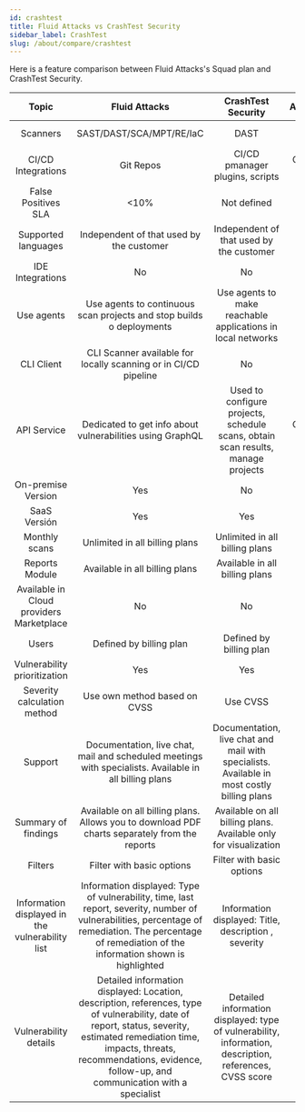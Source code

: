 ```yaml
---
id: crashtest
title: Fluid Attacks vs CrashTest Security
sidebar_label: CrashTest
slug: /about/compare/crashtest
---
```


Here is a feature comparison
between Fluid Attacks's Squad plan and CrashTest Security.

|                    **Topic**                    |                                                                                                                  **Fluid Attacks**                                                                                                                  |                                          **CrashTest Security**                                         |    **Advantage**   |
|:-----------------------------------------------:|:---------------------------------------------------------------------------------------------------------------------------------------------------------------------------------------------------------------------------------------------------:|:-------------------------------------------------------------------------------------------------------:|:------------------:|
| Scanners                                        | SAST/DAST/SCA/MPT/RE/IaC                                                                                                                                                                                                                            | DAST                                                                                                    | Fluid Attacks      |
| CI/CD Integrations                              | Git Repos                                                                                                                                                                                                                                           | CI/CD pmanager plugins, scripts                                                                         | CrashTest Security |
| False Positives SLA                             |                                                                                                                                                                                                                                                <10% | Not defined                                                                                             | Fluid Attacks      |
| Supported languages                             | Independent of that used by the customer                                                                                                                                                                                                            | Independent of that used by the customer                                                                | Similar            |
| IDE Integrations                                | No                                                                                                                                                                                                                                                  | No                                                                                                      | Similar            |
| Use agents                                      | Use agents to continuous scan projects and stop builds o deployments                                                                                                                                                                                | Use agents to make reachable applications in local networks                                             | Fluid Attacks      |
| CLI Client                                      | CLI Scanner available for locally scanning or in CI/CD pipeline                                                                                                                                                                                     | No                                                                                                      | Fluid Attacks      |
| API Service                                     | Dedicated to get info about vulnerabilities using GraphQL                                                                                                                                                                                           | Used to configure projects, schedule scans, obtain scan results, manage projects                        | CrashTest Security |
| On-premise Version                              | Yes                                                                                                                                                                                                                                                 | No                                                                                                      | Fluid Attacks      |
| SaaS Versión                                    | Yes                                                                                                                                                                                                                                                 | Yes                                                                                                     | Similar            |
| Monthly scans                                   | Unlimited in all billing plans                                                                                                                                                                                                                      | Unlimited in all billing plans                                                                          | Similar            |
| Reports Module                                  | Available in all billing plans                                                                                                                                                                                                                      | Available in all billing plans                                                                          | Similar            |
| Available in Cloud providers Marketplace        | No                                                                                                                                                                                                                                                  | No                                                                                                      | Similar            |
| Users                                           | Defined by billing plan                                                                                                                                                                                                                             | Defined by billing plan                                                                                 | Similar            |
| Vulnerability prioritization                      | Yes                                                                                                                                                                                                                                                 | Yes                                                                                                     | Similar            |
| Severity calculation method                     | Use own method based on CVSS                                                                                                                                                                                                                        | Use CVSS                                                                                                | Fluid Attacks      |
| Support                                         | Documentation, live chat, mail and scheduled meetings with specialists. Available in all billing plans                                                                                                                                              | Documentation, live chat and mail with specialists. Available in most costly billing plans              | Fluid Attacks      |
| Summary of findings                             | Available on all billing plans. Allows you to download PDF charts separately from the reports                                                                                                                                                       | Available on all billing plans. Available only for visualization                                        | Fluid Attacks      |
| Filters                                         | Filter with basic options                                                                                                                                                                                                                           | Filter with basic options                                                                               | Similar            |
| Information displayed in the vulnerability list | Information displayed: Type of vulnerability, time, last report, severity, number of vulnerabilities, percentage of remediation. The percentage of remediation of the information shown is highlighted                                              | Information displayed: Title, description , severity                                                    | Fluid Attacks      |
| Vulnerability details                           | Detailed information displayed: Location, description, references, type of vulnerability, date of report, status, severity, estimated remediation time, impacts, threats, recommendations, evidence, follow-up, and communication with a specialist | Detailed information displayed: type of vulnerability, information, description, references, CVSS score | Fluid Attacks      |
